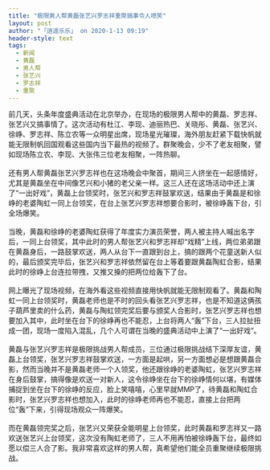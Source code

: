 ```yaml
---
title: "极限男人帮黄磊张艺兴罗志祥重聚搞事令人喷笑"
layout: post
author: "「逍遥乐乐」 on 2020-1-13 09:19"
header-style: text
tags:
  - 新闻
  - 黄磊
  - 男人帮
  - 张艺兴
  - 罗志祥
  - 重聚
---
```


<head></head>
<body>
  前几天，头条年度盛典活动在北京举办，在现场的极限男人帮中的黄磊、罗志祥、张艺兴又搞事情了。这次活动有杜江、李现、迪丽热巴、关晓彤、黄磊、张艺兴、徐峥、罗志祥、陈立农等一众明星出席，现场星光璀璨，海外朋友赶紧下载快帆就能无限制帆回国观看这些国内当下最热的视频了。群聚晚会，少不了老友相聚，譬如现场陈立农、李现、大张伟三位老友相聚，一阵热聊。
 <br> 
 <br> 还有男人帮黄磊张艺兴罗志祥也在这场晚会中聚首，期间三人挤坐在一起感情好，尤其是黄磊坐在中间像艺兴和小猪的老父亲一样。这三人还在这场活动中还上演了“一出好戏”，黄磊上台领奖时，张艺兴和罗志祥鼓掌欢送，结果由于黄磊是和徐峥的老婆陶虹一同上台领奖，在台上张艺兴罗志祥想要合影时，被徐峥轰下台，引全场爆笑。
 <br> 
 <br> 当晚，黄磊和徐峥的老婆陶虹获得了年度实力演员荣誉，两人被主持人喊出名字后，一同上台领奖，其中此时的男人帮张艺兴和罗志祥却“戏精”上线，两位弟弟跟在黄磊身后，一路鼓掌欢送，两人从台下一直跟到台上，搞的跟两个花童送新人似的，最后颁奖完毕后，张艺兴和罗志祥依然留在台上等着要跟黄磊陶虹合影，结果此时的徐峥上台连拉带拽，又推又搡的把两位给轰下了台。
 <br> 
 <br> 网上曝光了现场视频，在海外看这些视频直接用快帆就能无限制观看了。黄磊和陶虹一同上台领奖时，黄磊老师也是不时的回头看张艺兴罗志祥，也是不知道这俩孩子葫芦里卖的什么药，黄磊与陶虹领完奖后要与颁奖人合影时，张艺兴罗志祥也想要加入其中，此时坐在台下的徐峥再也不能忍，上台将两人“轰”下台，三人拉扯扭成一团，现场一度陷入混乱，几个人可谓在当晚的盛典活动中上演了“一出好戏”。
 <br> 
 <br> 黄磊与张艺兴罗志祥是极限挑战男人帮成员，三位通过极限挑战结下深厚友谊，黄磊上台领奖，张艺兴罗志祥鼓掌欢送，一方面是起哄，另一方面想必是想跟黄磊合影，然而当晚并不是黄磊老师一个人领奖，他还跟徐峥的老婆陶虹，张艺兴罗志祥在身后鼓掌，搞得像是欢送一对新人，这令徐峥坐在台下的徐峥情何以堪，有媒体捕捉到坐在台下的徐峥的反应，脸上笑嘻嘻，心里早就MMP了，待黄磊和陶虹合影时，张艺兴罗志祥也想加入，此时的徐峥老师再也不能忍，直接上台把两位“轰”下来，引得现场观众一阵爆笑。
 <br> 
 <br> 而在黄磊领完奖之后，张艺兴又荣获全能明星上台领奖，此时黄磊和罗志祥又一路欢送张艺兴上台领奖，这次没有陶虹老师了，三人不用再怕被徐峥轰下台，最终如愿以偿三人合了影。我非常喜欢这样的男人帮，真希望他们能全员重聚继续极限挑战。
</body>


